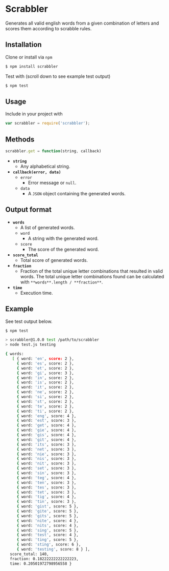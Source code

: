# Scrabbler

Generates all valid english words from a given combination of letters and scores them according to scrabble rules.

## Installation

Clone or install via ```npm```

```bash
$ npm install scrabbler
```

Test with (scroll down to see example test output)

```bash
$ npm test
```

## Usage

Include in your project with

```javascript
var scrabbler = require('scrabbler');
```

## Methods

```javascript
scrabbler.get = function(string, callback)
```

* **```string```**
    * Any alphabetical string.
* **```callback(error, data)```**
    * ```error```
      * Error message or ```null```.
    * ```data```
      * A ```JSON``` object containing the generated words.

## Output format

* **```words```**
    * A list of generated words.
    * ```word```
      * A string with the generated word.
    * ```score```
      * The score of the generated word.
* **```score_total```**
    * Total score of generated words.
* **```fraction```**
    * Fraction of the total unique letter combinations that resulted in valid words. The total unique letter combinations found can be calculated with ```**words**.length / **fraction**```.
* **```time```**
    * Execution time.

## Example

See test output below.

```bash
$ npm test

> scrabbler@1.0.0 test /path/to/scrabbler
> node test.js testing

{ words: 
   [ { word: 'en', score: 2 },
     { word: 'es', score: 2 },
     { word: 'et', score: 2 },
     { word: 'gi', score: 3 },
     { word: 'in', score: 2 },
     { word: 'is', score: 2 },
     { word: 'it', score: 2 },
     { word: 'ne', score: 2 },
     { word: 'si', score: 2 },
     { word: 'st', score: 2 },
     { word: 'te', score: 2 },
     { word: 'ti', score: 2 },
     { word: 'eng', score: 4 },
     { word: 'est', score: 3 },
     { word: 'get', score: 4 },
     { word: 'gie', score: 4 },
     { word: 'gis', score: 4 },
     { word: 'git', score: 4 },
     { word: 'its', score: 3 },
     { word: 'net', score: 3 },
     { word: 'nie', score: 3 },
     { word: 'nis', score: 3 },
     { word: 'nit', score: 3 },
     { word: 'set', score: 3 },
     { word: 'sin', score: 3 },
     { word: 'teg', score: 4 },
     { word: 'ten', score: 3 },
     { word: 'tes', score: 3 },
     { word: 'tet', score: 3 },
     { word: 'tig', score: 4 },
     { word: 'tin', score: 3 },
     { word: 'gist', score: 5 },
     { word: 'gite', score: 5 },
     { word: 'gits', score: 5 },
     { word: 'nite', score: 4 },
     { word: 'nits', score: 4 },
     { word: 'sing', score: 5 },
     { word: 'test', score: 4 },
     { word: 'ting', score: 5 },
     { word: 'sting', score: 6 },
     { word: 'testing', score: 8 } ],
  score_total: 140,
  fraction: 0.18222222222222223,
  time: 0.20501972798956558 }
```
